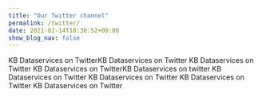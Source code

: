 ```yaml
---
title: "Our Twitter channel"
permalink: /twitter/
date: 2021-02-14T18:38:52+00:00
show_blog_nav: false
---
```


KB Dataservices on TwitterKB Dataservices on Twitter KB Dataservices on Twitter  KB Dataservices on TwitterKB Dataservices on twitter KB Dataservices on Twitter KB Dataservices on Twitter KB Dataservices on Twitter KB Dataservices on Twitter